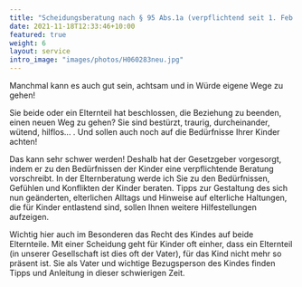```yaml
---
title: "Scheidungs­beratung nach § 95 Abs.1a (verpflichtend seit 1. Feb. 2013)"
date: 2021-11-18T12:33:46+10:00
featured: true
weight: 6
layout: service
intro_image: "images/photos/H060283neu.jpg"
---
```


Manchmal kann es auch gut sein, achtsam und in Würde eigene Wege zu gehen!

Sie beide oder ein Elternteil hat beschlossen, die Beziehung zu beenden, einen neuen Weg zu gehen?
Sie sind bestürzt, traurig, durcheinander, wütend, hilflos... . Und sollen auch noch auf die Bedürfnisse Ihrer Kinder achten!

Das kann sehr schwer werden! Deshalb hat der Gesetzgeber vorgesorgt, indem er zu den Bedürfnissen der Kinder eine verpflichtende Beratung vorschreibt. In der Elternberatung werde ich Sie zu den Bedürfnissen, Gefühlen und Konflikten der Kinder beraten. Tipps zur Gestaltung des sich nun geänderten, elterlichen Alltags und Hinweise auf elterliche Haltungen, die für Kinder entlastend sind, sollen Ihnen weitere Hilfestellungen aufzeigen.

Wichtig hier auch im Besonderen das Recht des Kindes auf beide Elternteile. Mit einer Scheidung geht für Kinder oft einher, dass ein Elternteil (in unserer Gesellschaft ist dies oft der Vater), für das Kind nicht mehr so präsent ist. Sie als Vater und wichtige Bezugsperson des Kindes finden Tipps und Anleitung in dieser schwierigen Zeit.


